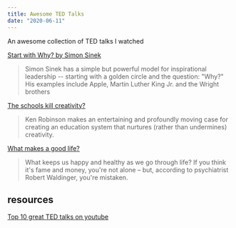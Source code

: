 ```yaml
---
title: Awesome TED Talks
date: "2020-06-11"
---
```


An awesome collection of TED talks I watched

<!-- more -->

[Start with Why? by Simon Sinek](https://www.ted.com/talks/simon_sinek_how_great_leaders_inspire_action?referrer=playlist-the_10_most_popular_tedx_talks)
> Simon Sinek has a simple but powerful model for inspirational leadership -- starting with a golden circle and the question: "Why?" His examples include Apple, Martin Luther King Jr. and the Wright brothers


[The schools kill creativity?](https://www.ted.com/talks/sir_ken_robinson_do_schools_kill_creativity)
> Ken Robinson makes an entertaining and profoundly moving case for creating an education system that nurtures (rather than undermines) creativity.

[What makes a good life?](https://www.ted.com/talks/robert_waldinger_what_makes_a_good_life_lessons_from_the_longest_study_on_happiness)
> What keeps us happy and healthy as we go through life? If you think it's fame and money, you're not alone – but, according to psychiatrist Robert Waldinger, you're mistaken.


## resources

[Top 10 great TED talks on youtube](https://www.ted.com/talks/simon_sinek_how_great_leaders_inspire_action?referrer=playlist-the_10_most_popular_tedx_talks)
